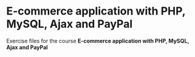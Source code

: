 # E-commerce application with PHP, MySQL, Ajax and PayPal
Exercise files for the course **E-commerce application with PHP, MySQL, Ajax and PayPal**
